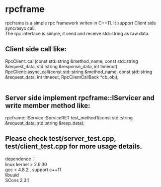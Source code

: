 # rpcframe
rpcframe is a simple rpc framework writen in C++11. It support Client side sync/asyc call.<br>
The rpc interface is simple, it send and receive std::string as raw data.<br>
## Client side call like: <br>
RpcClient::call(const std::string &method_name, const std::string &request_data, std::string &response_data, int timeout)<br>
RpcClient::async_call(const std::string &method_name, const std::string &request_data, int timeout, RpcClientCallBack *cb_obj);<br>
<br>
## Server side implement rpcframe::IServicer and write member method like:<br>
rpcframe::IService::ServiceRET test_method1(const std::string &request_data, std::string &resp_data);
<br>
## Please check test/server_test.cpp, test/client_test.cpp for more usage details.<br>

dependence：<br>
    linux kernel > 2.6.30<br>
    gcc > 4.8.2 , support c++11<br>
    libuuid<br>
    SCons 2.3.1<br>
